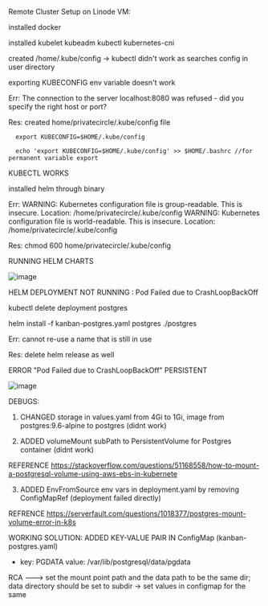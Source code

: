 Remote Cluster Setup on Linode VM:

installed docker

installed kubelet kubeadm kubectl kubernetes-cni

created /home/.kube/config -> kubectl didn't work as searches config in user directory

exporting KUBECONFIG env variable doesn't work

Err: The connection to the server localhost:8080 was refused - did you specify the right host or port?

Res: created home/privatecircle/.kube/config file

      export KUBECONFIG=$HOME/.kube/config
      
      echo 'export KUBECONFIG=$HOME/.kube/config' >> $HOME/.bashrc //for permanent variable export
      
  KUBECTL WORKS 
  
installed helm through binary

Err: WARNING: Kubernetes configuration file is group-readable. This is insecure. Location: /home/privatecircle/.kube/config
WARNING: Kubernetes configuration file is world-readable. This is insecure. Location: /home/privatecircle/.kube/config

Res: chmod 600 home/privatecircle/.kube/config
      
RUNNING HELM CHARTS

![image](https://user-images.githubusercontent.com/53597532/173527107-942bb2ae-af09-4f48-8474-be59480d6d8e.png)

HELM DEPLOYMENT NOT RUNNING : Pod Failed due to CrashLoopBackOff

kubectl delete deployment postgres

helm install -f kanban-postgres.yaml postgres ./postgres

Err: cannot re-use a name that is still in use

Res: delete helm release as well

ERROR "Pod Failed due to CrashLoopBackOff" PERSISTENT

![image](https://user-images.githubusercontent.com/53597532/173530473-2a95e102-b1ac-4209-9cb0-732c65b924a8.png)

DEBUGS:

1. CHANGED storage in values.yaml from 4Gi to 1Gi, image from postgres:9.6-alpine to postgres (didnt work)

2. ADDED volumeMount subPath to PersistentVolume for Postgres container (didnt work)

REFERENCE https://stackoverflow.com/questions/51168558/how-to-mount-a-postgresql-volume-using-aws-ebs-in-kubernete

3. ADDED EnvFromSource env vars in deployment.yaml by removing ConfigMapRef (deployment failed directly) 

REFRENCE https://serverfault.com/questions/1018377/postgres-mount-volume-error-in-k8s

WORKING SOLUTION: ADDED KEY-VALUE PAIR IN ConfigMap (kanban-postgres.yaml)

- key: PGDATA
        value: /var/lib/postgresql/data/pgdata
        
RCA ---> set the mount point path and the data path to be the same dir; data directory should be set to subdir -> set values in configmap for the same

